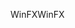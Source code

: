 <span data-ttu-id="855e0-101">WinFX</span><span class="sxs-lookup"><span data-stu-id="855e0-101">WinFX</span></span>